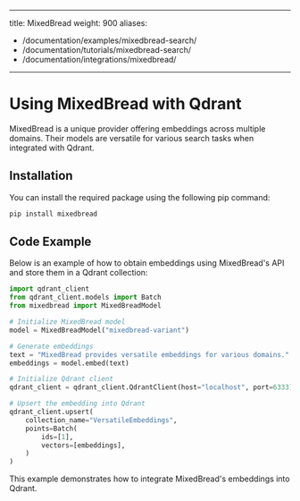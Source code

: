 
---
title: MixedBread
weight: 900
aliases:
  - /documentation/examples/mixedbread-search/
  - /documentation/tutorials/mixedbread-search/
  - /documentation/integrations/mixedbread/ 
---

# Using MixedBread with Qdrant 

MixedBread is a unique provider offering embeddings across multiple domains. Their models are versatile for various search tasks when integrated with Qdrant.

## Installation

You can install the required package using the following pip command:

```bash
pip install mixedbread
```

## Code Example

Below is an example of how to obtain embeddings using MixedBread's API and store them in a Qdrant collection:

```python
import qdrant_client
from qdrant_client.models import Batch
from mixedbread import MixedBreadModel

# Initialize MixedBread model
model = MixedBreadModel("mixedbread-variant")

# Generate embeddings
text = "MixedBread provides versatile embeddings for various domains."
embeddings = model.embed(text)

# Initialize Qdrant client
qdrant_client = qdrant_client.QdrantClient(host="localhost", port=6333)

# Upsert the embedding into Qdrant
qdrant_client.upsert(
    collection_name="VersatileEmbeddings",
    points=Batch(
        ids=[1],
        vectors=[embeddings],
    )
)

```

This example demonstrates how to integrate MixedBread's embeddings into Qdrant.
